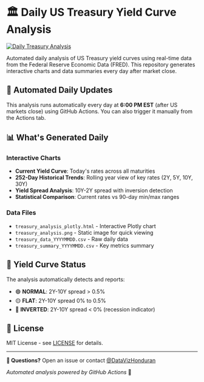 # 🏛️ Daily US Treasury Yield Curve Analysis

[![Daily Treasury Analysis](https://img.shields.io/badge/Treasury-Dashboard-blue)](https://datavizhonduran.github.io/treasury_dashboard/treasury_analysis_plotly.html)

Automated daily analysis of US Treasury yield curves using real-time data from the Federal Reserve Economic Data (FRED). This repository generates interactive charts and data summaries every day after market close.

## 🔄 Automated Daily Updates

This analysis runs automatically every day at **6:00 PM EST** (after US markets close) using GitHub Actions. You can also trigger it manually from the Actions tab.

## 📊 What's Generated Daily

### Interactive Charts
- **Current Yield Curve**: Today's rates across all maturities
- **252-Day Historical Trends**: Rolling year view of key rates (2Y, 5Y, 10Y, 30Y)
- **Yield Spread Analysis**: 10Y-2Y spread with inversion detection
- **Statistical Comparison**: Current rates vs 90-day min/max ranges

### Data Files
- `treasury_analysis_plotly.html` - Interactive Plotly chart
- `treasury_analysis.png` - Static image for quick viewing
- `treasury_data_YYYYMMDD.csv` - Raw daily data
- `treasury_summary_YYYYMMDD.csv` - Key metrics summary

## 🚨 Yield Curve Status

The analysis automatically detects and reports:
- 🟢 **NORMAL**: 2Y-10Y spread > 0.5%
- 🟡 **FLAT**: 2Y-10Y spread 0% to 0.5%
- 🔴 **INVERTED**: 2Y-10Y spread < 0% (recession indicator)

## 📜 License

MIT License - see [LICENSE](LICENSE) for details.

---

**📧 Questions?** Open an issue or contact [@DataVizHonduran](https://github.com/DataVizHonduran)

*Automated analysis powered by GitHub Actions* 🤖
